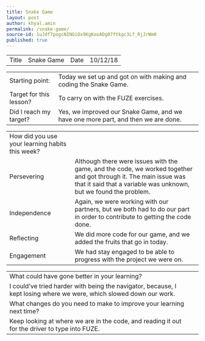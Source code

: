 ```yaml
---
title: Snake Game
layout: post
author: khyal.amin
permalink: /snake-game/
source-id: 1uJdf7pogcNINGiOx9KgKooADg07ftkgc3Lf_RjJrWm0
published: true
---
```

<table>
  <tr>
    <td>Title</td>
    <td>Snake Game</td>
    <td>Date</td>
    <td>10/12/18</td>
  </tr>
</table>


<table>
  <tr>
    <td>Starting point:</td>
    <td>Today we set up and got on with making and coding the Snake Game.</td>
  </tr>
  <tr>
    <td>Target for this lesson?</td>
    <td>To carry on with the FUZE exercises.</td>
  </tr>
  <tr>
    <td>Did I reach my target? </td>
    <td>Yes, we improved our Snake Game, and we have one more part, and then we are done.</td>
  </tr>
</table>


<table>
  <tr>
    <td>How did you use your learning habits this week?</td>
    <td></td>
  </tr>
  <tr>
    <td>Persevering</td>
    <td>Although there were issues with the game, and the code, we worked together and got through it. The main issue was that it said that a variable was unknown, but we found the problem.</td>
  </tr>
  <tr>
    <td>Independence</td>
    <td>Again, we were working with our partners, but we both had to do our part in order to contribute to getting the code done.</td>
  </tr>
  <tr>
    <td>Reflecting</td>
    <td>We did more code for our game, and we added the fruits that go in today.</td>
  </tr>
  <tr>
    <td>Engagement</td>
    <td>We had stay engaged to be able to progress with the project we were on.</td>
  </tr>
</table>


<table>
  <tr>
    <td>What could have gone better in your learning?</td>
    <td></td>
  </tr>
  <tr>
    <td>I could've tried harder with being the navigator, because, I kept losing where we were, which slowed down our work.</td>
    <td></td>
  </tr>
  <tr>
    <td>What changes do you need to make to improve your learning next time?</td>
    <td></td>
  </tr>
  <tr>
    <td>Keep looking at where we are in the code, and reading it out for the driver to type into FUZE.</td>
    <td></td>
  </tr>
</table>


